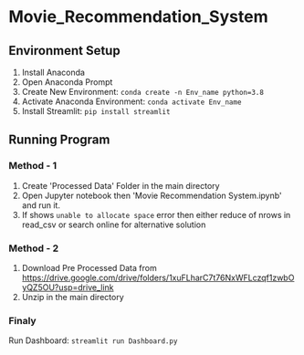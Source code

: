 # Movie_Recommendation_System
## Environment Setup
1. Install Anaconda
2. Open Anaconda Prompt
3. Create New Environment: 
	`conda create -n Env_name python=3.8`
4. Activate Anaconda Environment: 
	`conda activate Env_name`
5. Install Streamlit: 
	`pip install streamlit`

## Running Program
### Method - 1
1. Create 'Processed Data' Folder in the main directory
2. Open Jupyter notebook then 'Movie Recommendation System.ipynb' and run it.
3. If shows `unable to allocate space` error then either reduce of nrows in read_csv or search online for alternative solution
   
### Method - 2
1. Download Pre Processed Data from https://drive.google.com/drive/folders/1xuFLharC7t76NxWFLczqf1zwbOyQZ5OU?usp=drive_link
2. Unzip in the main directory

### Finaly
Run Dashboard: 
`streamlit run Dashboard.py`

